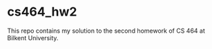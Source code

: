 # cs464_hw2
 This repo contains my solution to the second homework of CS 464 at Bilkent University. 
